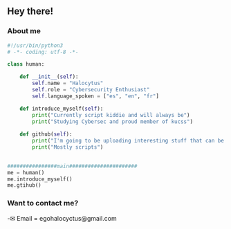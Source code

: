 <h2>Hey there!</h2>

<h3> About me </h3>

```python
#!/usr/bin/python3
# -*- coding: utf-8 -*-

class human:

    def __init__(self):
        self.name = "Halocytus"
        self.role = "Cybersecurity Enthusiast"
        self.language_spoken = ["es", "en", "fr"]

    def introduce_myself(self):
        print("Currently script kiddie and will always be")
        print("Studying Cybersec and proud member of kucss")
    
    def github(self):
        print("I'm going to be uploading interesting stuff that can be useful for me/you in the future")
        print("Mostly scripts")
        

################main######################
me = human()
me.introduce_myself()
me.gtihub()
```
<h3>Want to contact me?</h3>
-✉ Email = egohalocyctus@gmail.com
